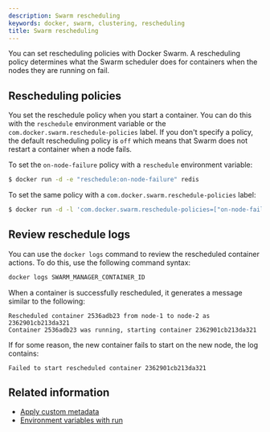 ```yaml
---
description: Swarm rescheduling
keywords: docker, swarm, clustering, rescheduling
title: Swarm rescheduling
---
```


You can set rescheduling policies with Docker Swarm. A rescheduling policy
determines what the Swarm scheduler does for containers when the nodes they are
running on fail.

## Rescheduling policies

You set the reschedule policy when you start a container. You can do this with
the `reschedule` environment variable  or the
`com.docker.swarm.reschedule-policies` label. If you don't specify a policy, the
default rescheduling policy is `off` which means that Swarm does not restart a
container when a node fails.

To set the `on-node-failure` policy with a `reschedule` environment variable:

```bash
$ docker run -d -e "reschedule:on-node-failure" redis
```

To set the same policy with a `com.docker.swarm.reschedule-policies` label:

```bash
$ docker run -d -l 'com.docker.swarm.reschedule-policies=["on-node-failure"]' redis
```

## Review reschedule logs

You can use the `docker logs` command to review the rescheduled container
actions.  To do this, use the following command syntax:

```bash
docker logs SWARM_MANAGER_CONTAINER_ID
```

When a container is successfully rescheduled, it generates a message similar to
the following:

```no-highlight
Rescheduled container 2536adb23 from node-1 to node-2 as 2362901cb213da321
Container 2536adb23 was running, starting container 2362901cb213da321
```

If for some reason, the new container fails to start on the new node, the log
contains:

```no-highlight
Failed to start rescheduled container 2362901cb213da321
```

## Related information

* [Apply custom metadata](/engine/userguide/labels-custom-metadata/)
* [Environment variables with run](/engine/reference/run/#env-environment-variables)
